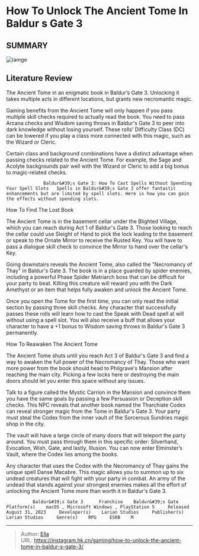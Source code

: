 # How To Unlock The Ancient Tome In Baldur s Gate 3


## SUMMARY 

![iamge](https://static1.srcdn.com/wordpress/wp-content/uploads/2023/09/how-to-unlock-the-ancient-tome-in-baldur-s-gate-3.jpg)

## Literature Review

The Ancient Tome in an enigmatic book in Baldur’s Gate 3. Unlocking it takes multiple acts in different locations, but grants new necromantic magic.





Gaining benefits from the Ancient Tome will only happen if you pass multiple skill checks required to actually read the book. You need to pass Arcana checks and Wisdom saving throws in Baldur&#39;s Gate 3 to peer into dark knowledge without losing yourself. These rolls&#39; Difficulty Class (DC) can be lowered if you play a class more connected with this magic, such as the Wizard or Cleric.






Certain class and background combinations have a distinct advantage when passing checks related to the Ancient Tome. For example, the Sage and Acolyte backgrounds pair well with the Wizard or Cleric to add a big bonus to magic-related checks.




                  Baldur&#39;s Gate 3: How To Cast Spells Without Spending Your Spell Slots   Spells in Baldur&#39;s Gate 3 offer fantastic enhancements but are limited by spell slots. Here is how you can gain the effects without spending slots.   


 How To Find The Lost Book 
          

The Ancient Tome is in the basement cellar under the Blighted Village, which you can reach during Act 1 of Baldur&#39;s Gate 3. Those looking to reach the cellar could use Sleight of Hand to pick the lock leading to the basement or speak to the Ornate Mirror to receive the Rusted Key. You will have to pass a dialogue skill check to convince the Mirror to hand over the cellar&#39;s Key.




Going downstairs reveals the Ancient Tome, also called the &#34;Necromancy of Thay&#34; in Baldur&#39;s Gate 3. The book is in a place guarded by spider enemies, including a powerful Phase Spider Matriarch boss that can be difficult for your party to beat. Killing this creature will reward you with the Dark Amethyst or an item that helps fully awaken and unlock the Ancient Tome.

Once you open the Tome for the first time, you can only read the initial section by passing three skill checks. Any character that successfully passes these rolls will learn how to cast the Speak with Dead spell at will without using a spell slot. You will also receive a buff that allows your character to have a &#43;1 bonus to Wisdom saving throws in Baldur&#39;s Gate 3 permanently. 

  






 How To Reawaken The Ancient Tome 
          

The Ancient Tome shuts until you reach Act 3 of Baldur&#39;s Gate 3 and find a way to awaken the full power of the Necromancy of Thay. Those who want more power from the book should head to Philgrave&#39;s Mansion after reaching the main city. Picking a few locks here or destroying the main doors should let you enter this space without any issues.

Talk to a figure called the Mystic Carrion in the Mansion and convince them you have the same goals by passing a few Persuasion or Deception skill checks. This NPC reveals that another book named the Tharchiate Codex can reveal stronger magic from the Tome in Baldur&#39;s Gate 3. Your party must steal the Codex from the inner vault of the Sorcerous Sundries magic shop in the city. 



The vault will have a large circle of many doors that will teleport the party around. You must pass through them in this specific order: Silverhand, Evocation, Wish, Gate, and lastly, Illusion. You can now enter Elminster’s Vault, where the Codex lies among the books.







Any character that uses the Codex with the Necromancy of Thay gains the unique spell Danse Macabre. This magic allows you to summon up to six undead creatures that will fight with your party in combat. An army of the undead that stands against your strongest enemies makes all the effort of unlocking the Ancient Tome more than worth it in Baldur&#39;s Gate 3.

              Baldur&#39;s Gate 3      Franchise    Baldur&#39;s Gate     Platform(s)    macOS , Microsoft Windows , PlayStation 5     Released    August 31, 2023     Developer(s)    Larian Studios     Publisher(s)    Larian Studios     Genre(s)    RPG     ESRB    M      


---

> Author: [Ella](https://instagram.hk.cn/)  
> URL: https://instagram.hk.cn/gaming/how-to-unlock-the-ancient-tome-in-baldur-s-gate-3/  

